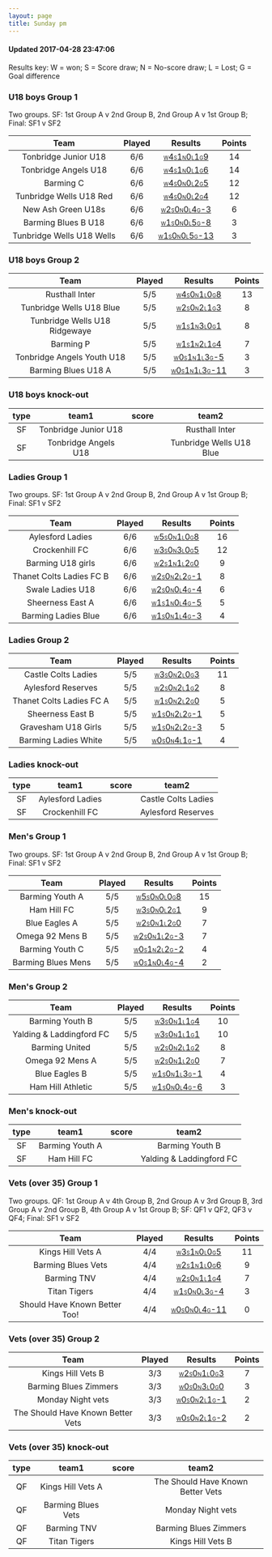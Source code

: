 ```yaml
---
layout: page
title: Sunday pm
---
```


#### Updated 2017-04-28 23:47:06 

Results key: W = won; S = Score draw; N = No-score draw; L = Lost; G = Goal difference


### U18 boys Group 1
 Two groups. SF: 1st Group A v 2nd Group B, 2nd Group A v 1st Group B; Final: SF1 v SF2

|           Team            |  Played  |                                                                                     Results                                                                                     |  Points  |
|:-------------------------:|:--------:|:-------------------------------------------------------------------------------------------------------------------------------------------------------------------------------:|:--------:|
|   Tonbridge Junior U18    |   6/6    |    <a href="teamres/Tonbridge-Junior-U18.html"><font size="1">W</font>4<font size="1">S</font>1<font size="1">N</font>0<font size="1">L</font>1<font size="1">G</font>9</a>     |    14    |
|   Tonbridge Angels U18    |   6/6    |    <a href="teamres/Tonbridge-Angels-U18.html"><font size="1">W</font>4<font size="1">S</font>1<font size="1">N</font>0<font size="1">L</font>1<font size="1">G</font>6</a>     |    14    |
|         Barming C         |   6/6    |          <a href="teamres/Barming-C.html"><font size="1">W</font>4<font size="1">S</font>0<font size="1">N</font>0<font size="1">L</font>2<font size="1">G</font>5</a>          |    12    |
|  Tunbridge Wells U18 Red  |   6/6    |   <a href="teamres/Tunbridge-Wells-U18-Red.html"><font size="1">W</font>4<font size="1">S</font>0<font size="1">N</font>0<font size="1">L</font>2<font size="1">G</font>4</a>   |    12    |
|    New Ash Green U18s     |   6/6    |     <a href="teamres/New-Ash-Green-U18s.html"><font size="1">W</font>2<font size="1">S</font>0<font size="1">N</font>0<font size="1">L</font>4<font size="1">G</font>-3</a>     |    6     |
|    Barming Blues B U18    |   6/6    |    <a href="teamres/Barming-Blues-B-U18.html"><font size="1">W</font>1<font size="1">S</font>0<font size="1">N</font>0<font size="1">L</font>5<font size="1">G</font>-8</a>     |    3     |
| Tunbridge Wells U18 Wells |   6/6    | <a href="teamres/Tunbridge-Wells-U18-Wells.html"><font size="1">W</font>1<font size="1">S</font>0<font size="1">N</font>0<font size="1">L</font>5<font size="1">G</font>-13</a> |    3     |



### U18 boys Group 2

|             Team              |  Played  |                                                                                      Results                                                                                      |  Points  |
|:-----------------------------:|:--------:|:---------------------------------------------------------------------------------------------------------------------------------------------------------------------------------:|:--------:|
|        Rusthall Inter         |   5/5    |        <a href="teamres/Rusthall-Inter.html"><font size="1">W</font>4<font size="1">S</font>0<font size="1">N</font>1<font size="1">L</font>0<font size="1">G</font>8</a>         |    13    |
|   Tunbridge Wells U18 Blue    |   5/5    |   <a href="teamres/Tunbridge-Wells-U18-Blue.html"><font size="1">W</font>2<font size="1">S</font>0<font size="1">N</font>2<font size="1">L</font>1<font size="1">G</font>3</a>    |    8     |
| Tunbridge Wells U18 Ridgewaye |   5/5    | <a href="teamres/Tunbridge-Wells-U18-Ridgewaye.html"><font size="1">W</font>1<font size="1">S</font>1<font size="1">N</font>3<font size="1">L</font>0<font size="1">G</font>1</a> |    8     |
|           Barming P           |   5/5    |           <a href="teamres/Barming-P.html"><font size="1">W</font>1<font size="1">S</font>1<font size="1">N</font>2<font size="1">L</font>1<font size="1">G</font>4</a>           |    7     |
|  Tonbridge Angels Youth U18   |   5/5    |  <a href="teamres/Tonbridge-Angels-Youth-U18.html"><font size="1">W</font>0<font size="1">S</font>1<font size="1">N</font>1<font size="1">L</font>3<font size="1">G</font>-5</a>  |    3     |
|      Barming Blues U18 A      |   5/5    |     <a href="teamres/Barming-Blues-U18-A.html"><font size="1">W</font>0<font size="1">S</font>1<font size="1">N</font>1<font size="1">L</font>3<font size="1">G</font>-11</a>     |    3     |



### U18 boys knock-out
 

|  type  |        team1         |  score  |          team2           |
|:------:|:--------------------:|:-------:|:------------------------:|
|   SF   | Tonbridge Junior U18 |         |      Rusthall Inter      |
|   SF   | Tonbridge Angels U18 |         | Tunbridge Wells U18 Blue |


### Ladies Group 1
 Two groups. SF: 1st Group A v 2nd Group B, 2nd Group A v 1st Group B; Final: SF1 v SF2

|           Team           |  Played  |                                                                                    Results                                                                                    |  Points  |
|:------------------------:|:--------:|:-----------------------------------------------------------------------------------------------------------------------------------------------------------------------------:|:--------:|
|     Aylesford Ladies     |   6/6    |     <a href="teamres/Aylesford-Ladies.html"><font size="1">W</font>5<font size="1">S</font>0<font size="1">N</font>1<font size="1">L</font>0<font size="1">G</font>8</a>      |    16    |
|      Crockenhill FC      |   6/6    |      <a href="teamres/Crockenhill-FC.html"><font size="1">W</font>3<font size="1">S</font>0<font size="1">N</font>3<font size="1">L</font>0<font size="1">G</font>5</a>       |    12    |
|    Barming U18 girls     |   6/6    |     <a href="teamres/Barming-U18-girls.html"><font size="1">W</font>2<font size="1">S</font>1<font size="1">N</font>1<font size="1">L</font>2<font size="1">G</font>0</a>     |    9     |
| Thanet Colts Ladies FC B |   6/6    | <a href="teamres/Thanet-Colts-Ladies-FC-B.html"><font size="1">W</font>2<font size="1">S</font>0<font size="1">N</font>2<font size="1">L</font>2<font size="1">G</font>-1</a> |    8     |
|     Swale Ladies U18     |   6/6    |     <a href="teamres/Swale-Ladies-U18.html"><font size="1">W</font>2<font size="1">S</font>0<font size="1">N</font>0<font size="1">L</font>4<font size="1">G</font>-4</a>     |    6     |
|     Sheerness East A     |   6/6    |     <a href="teamres/Sheerness-East-A.html"><font size="1">W</font>1<font size="1">S</font>1<font size="1">N</font>0<font size="1">L</font>4<font size="1">G</font>-5</a>     |    5     |
|   Barming Ladies Blue    |   6/6    |   <a href="teamres/Barming-Ladies-Blue.html"><font size="1">W</font>1<font size="1">S</font>0<font size="1">N</font>1<font size="1">L</font>4<font size="1">G</font>-3</a>    |    4     |



### Ladies Group 2

|           Team           |  Played  |                                                                                   Results                                                                                    |  Points  |
|:------------------------:|:--------:|:----------------------------------------------------------------------------------------------------------------------------------------------------------------------------:|:--------:|
|   Castle Colts Ladies    |   5/5    |   <a href="teamres/Castle-Colts-Ladies.html"><font size="1">W</font>3<font size="1">S</font>0<font size="1">N</font>2<font size="1">L</font>0<font size="1">G</font>3</a>    |    11    |
|    Aylesford Reserves    |   5/5    |    <a href="teamres/Aylesford-Reserves.html"><font size="1">W</font>2<font size="1">S</font>0<font size="1">N</font>2<font size="1">L</font>1<font size="1">G</font>2</a>    |    8     |
| Thanet Colts Ladies FC A |   5/5    | <a href="teamres/Thanet-Colts-Ladies-FC-A.html"><font size="1">W</font>1<font size="1">S</font>0<font size="1">N</font>2<font size="1">L</font>2<font size="1">G</font>0</a> |    5     |
|     Sheerness East B     |   5/5    |    <a href="teamres/Sheerness-East-B.html"><font size="1">W</font>1<font size="1">S</font>0<font size="1">N</font>2<font size="1">L</font>2<font size="1">G</font>-1</a>     |    5     |
|   Gravesham U18 Girls    |   5/5    |   <a href="teamres/Gravesham-U18-Girls.html"><font size="1">W</font>1<font size="1">S</font>0<font size="1">N</font>2<font size="1">L</font>2<font size="1">G</font>-3</a>   |    5     |
|   Barming Ladies White   |   5/5    |  <a href="teamres/Barming-Ladies-White-.html"><font size="1">W</font>0<font size="1">S</font>0<font size="1">N</font>4<font size="1">L</font>1<font size="1">G</font>-1</a>  |    4     |



### Ladies knock-out
 

|  type  |      team1       |  score  |        team2        |
|:------:|:----------------:|:-------:|:-------------------:|
|   SF   | Aylesford Ladies |         | Castle Colts Ladies |
|   SF   |  Crockenhill FC  |         | Aylesford Reserves  |


### Men's Group 1
 Two groups. SF: 1st Group A v 2nd Group B, 2nd Group A v 1st Group B; Final: SF1 v SF2

|        Team        |  Played  |                                                                                 Results                                                                                 |  Points  |
|:------------------:|:--------:|:-----------------------------------------------------------------------------------------------------------------------------------------------------------------------:|:--------:|
|  Barming Youth A   |   5/5    |   <a href="teamres/Barming-Youth-A.html"><font size="1">W</font>5<font size="1">S</font>0<font size="1">N</font>0<font size="1">L</font>0<font size="1">G</font>8</a>   |    15    |
|    Ham Hill FC     |   5/5    |     <a href="teamres/Ham-Hill-FC.html"><font size="1">W</font>3<font size="1">S</font>0<font size="1">N</font>0<font size="1">L</font>2<font size="1">G</font>1</a>     |    9     |
|   Blue Eagles A    |   5/5    |    <a href="teamres/Blue-Eagles-A.html"><font size="1">W</font>2<font size="1">S</font>0<font size="1">N</font>1<font size="1">L</font>2<font size="1">G</font>0</a>    |    7     |
|  Omega 92 Mens B   |   5/5    |  <a href="teamres/Omega-92-Mens-B.html"><font size="1">W</font>2<font size="1">S</font>0<font size="1">N</font>1<font size="1">L</font>2<font size="1">G</font>-3</a>   |    7     |
|  Barming Youth C   |   5/5    |  <a href="teamres/Barming-Youth-C.html"><font size="1">W</font>0<font size="1">S</font>1<font size="1">N</font>2<font size="1">L</font>2<font size="1">G</font>-2</a>   |    4     |
| Barming Blues Mens |   5/5    | <a href="teamres/Barming-Blues-Mens.html"><font size="1">W</font>0<font size="1">S</font>1<font size="1">N</font>0<font size="1">L</font>4<font size="1">G</font>-4</a> |    2     |



### Men's Group 2

|           Team           |  Played  |                                                                                   Results                                                                                    |  Points  |
|:------------------------:|:--------:|:----------------------------------------------------------------------------------------------------------------------------------------------------------------------------:|:--------:|
|     Barming Youth B      |   5/5    |     <a href="teamres/Barming-Youth-B.html"><font size="1">W</font>3<font size="1">S</font>0<font size="1">N</font>1<font size="1">L</font>1<font size="1">G</font>4</a>      |    10    |
| Yalding & Laddingford FC |   5/5    | <a href="teamres/Yalding-&-Laddingford-FC.html"><font size="1">W</font>3<font size="1">S</font>0<font size="1">N</font>1<font size="1">L</font>1<font size="1">G</font>1</a> |    10    |
|      Barming United      |   5/5    |      <a href="teamres/Barming-United.html"><font size="1">W</font>2<font size="1">S</font>0<font size="1">N</font>2<font size="1">L</font>1<font size="1">G</font>2</a>      |    8     |
|     Omega 92 Mens A      |   5/5    |     <a href="teamres/Omega-92-Mens-A.html"><font size="1">W</font>2<font size="1">S</font>0<font size="1">N</font>1<font size="1">L</font>2<font size="1">G</font>0</a>      |    7     |
|      Blue Eagles B       |   5/5    |      <a href="teamres/Blue-Eagles-B.html"><font size="1">W</font>1<font size="1">S</font>0<font size="1">N</font>1<font size="1">L</font>3<font size="1">G</font>-1</a>      |    4     |
|    Ham Hill Athletic     |   5/5    |   <a href="teamres/Ham-Hill-Athletic-.html"><font size="1">W</font>1<font size="1">S</font>0<font size="1">N</font>0<font size="1">L</font>4<font size="1">G</font>-6</a>    |    3     |



### Men's knock-out
 

|  type  |      team1      |  score  |          team2           |
|:------:|:---------------:|:-------:|:------------------------:|
|   SF   | Barming Youth A |         |     Barming Youth B      |
|   SF   |   Ham Hill FC   |         | Yalding & Laddingford FC |


### Vets (over 35) Group 1
 Two groups. QF: 1st Group A v 4th Group B, 2nd Group A v 3rd Group B, 3rd Group A v 2nd Group B, 4th Group A v 1st Group B; SF: QF1 v QF2, QF3 v QF4; Final: SF1 v SF2

|             Team              |  Played  |                                                                                       Results                                                                                        |  Points  |
|:-----------------------------:|:--------:|:------------------------------------------------------------------------------------------------------------------------------------------------------------------------------------:|:--------:|
|       Kings Hill Vets A       |   4/4    |        <a href="teamres/Kings-Hill-Vets-A.html"><font size="1">W</font>3<font size="1">S</font>1<font size="1">N</font>0<font size="1">L</font>0<font size="1">G</font>5</a>         |    11    |
|      Barming Blues Vets       |   4/4    |        <a href="teamres/Barming-Blues-Vets.html"><font size="1">W</font>2<font size="1">S</font>1<font size="1">N</font>1<font size="1">L</font>0<font size="1">G</font>6</a>        |    9     |
|          Barming TNV          |   4/4    |           <a href="teamres/Barming-TNV.html"><font size="1">W</font>2<font size="1">S</font>0<font size="1">N</font>1<font size="1">L</font>1<font size="1">G</font>4</a>            |    7     |
|         Titan Tigers          |   4/4    |          <a href="teamres/Titan-Tigers.html"><font size="1">W</font>1<font size="1">S</font>0<font size="1">N</font>0<font size="1">L</font>3<font size="1">G</font>-4</a>           |    3     |
| Should Have Known Better Too! |   4/4    | <a href="teamres/Should-Have-Known-Better-Too!-.html"><font size="1">W</font>0<font size="1">S</font>0<font size="1">N</font>0<font size="1">L</font>4<font size="1">G</font>-11</a> |    0     |



### Vets (over 35) Group 2

|               Team                |  Played  |                                                                                        Results                                                                                         |  Points  |
|:---------------------------------:|:--------:|:--------------------------------------------------------------------------------------------------------------------------------------------------------------------------------------:|:--------:|
|         Kings Hill Vets B         |   3/3    |         <a href="teamres/Kings-Hill-Vets-B.html"><font size="1">W</font>2<font size="1">S</font>0<font size="1">N</font>1<font size="1">L</font>0<font size="1">G</font>3</a>          |    7     |
|       Barming Blues Zimmers       |   3/3    |       <a href="teamres/Barming-Blues-Zimmers.html"><font size="1">W</font>0<font size="1">S</font>0<font size="1">N</font>3<font size="1">L</font>0<font size="1">G</font>0</a>        |    3     |
|         Monday Night vets         |   3/3    |         <a href="teamres/Monday-Night-vets.html"><font size="1">W</font>0<font size="1">S</font>0<font size="1">N</font>2<font size="1">L</font>1<font size="1">G</font>-1</a>         |    2     |
| The Should Have Known Better Vets |   3/3    | <a href="teamres/The-Should-Have-Known-Better-Vets.html"><font size="1">W</font>0<font size="1">S</font>0<font size="1">N</font>2<font size="1">L</font>1<font size="1">G</font>-2</a> |    2     |



### Vets (over 35) knock-out
 

|  type  |       team1        |  score  |               team2               |
|:------:|:------------------:|:-------:|:---------------------------------:|
|   QF   | Kings Hill Vets A  |         | The Should Have Known Better Vets |
|   QF   | Barming Blues Vets |         |         Monday Night vets         |
|   QF   |    Barming TNV     |         |       Barming Blues Zimmers       |
|   QF   |    Titan Tigers    |         |         Kings Hill Vets B         |



<br /><br /><br />